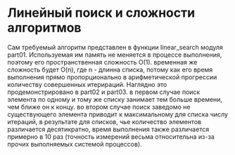 # Линейный поиск и сложности алгоритмов

Сам требуемый алгоритм представлен в функции linear_search модуля part01. Используемая им память не меняется в процессе выполнения, поэтому его пространственная сложность O(1). временная же сложность будет O(n), где n - длинна списка, потому как его время выполнения прямо пропорционально в арифметической прогрессии количеству совершенных итерираций. Наглядно это продемонстрировано в part02 и part03. в первом случае поиск элемента по одному и тому же списку занимает тем больше времени, чем ближе он к концу. во втором случае поиск заведомо не существующего элемента приводит к максимальному для списка числу итераций, в результате для списков, чье количество элементов различается десятикратно, время выполнения также различается примерно в 10 раз (точность измерений весьма относительна из-за прочих выполняемых системой процессов).
